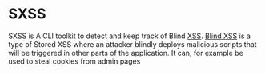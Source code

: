 # SXSS
SXSS is A CLI toolkit to detect and keep track of Blind [XSS](https://xss.js.org/#/). [Blind XSS](https://www.acunetix.com/websitesecurity/detecting-blind-xss-vulnerabilities/) is a type of Stored XSS 
where an attacker blindly deploys malicious scripts that will be triggered in other parts of the application. It can, for example be used to steal cookies from admin pages
